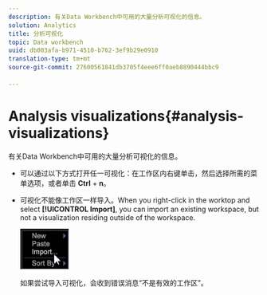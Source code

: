 ```yaml
---
description: 有关Data Workbench中可用的大量分析可视化的信息。
solution: Analytics
title: 分析可视化
topic: Data workbench
uuid: db003afa-b971-4510-b762-3ef9b29e0910
translation-type: tm+mt
source-git-commit: 27600561841db3705f4eee6ff0aeb8890444bbc9

---
```



# Analysis visualizations{#analysis-visualizations}

有关Data Workbench中可用的大量分析可视化的信息。

* 可以通过以下方式打开任一可视化：在工作区内右键单击，然后选择所需的菜单选项，或者单击 **Ctrl** + **n**。

* 可视化不能像工作区一样导入。When you right-click in the worktop and select **[!UICONTROL Import]**, you can import an existing workspace, but not a visualization residing outside of the workspace.

   ![](assets/import_workspace.png)

   如果尝试导入可视化，会收到错误消息“不是有效的工作区”。
